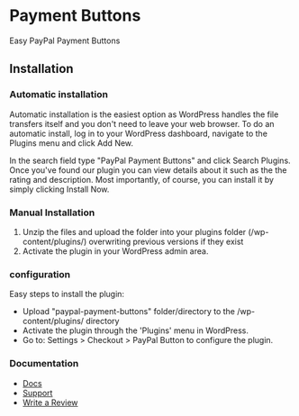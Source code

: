 # Payment Buttons #
Easy PayPal Payment Buttons

## Installation ##

### Automatic installation ###

Automatic installation is the easiest option as WordPress handles the file transfers itself and you don't need to leave your web browser. To do an automatic install, log in to your WordPress dashboard, navigate to the Plugins menu and click Add New.

In the search field type "PayPal Payment Buttons" and click Search Plugins. Once you've found our plugin you can view details about it such as the the rating and description. Most importantly, of course, you can install it by simply clicking Install Now.

### Manual Installation ###

1. Unzip the files and upload the folder into your plugins folder (/wp-content/plugins/) overwriting previous versions if they exist
2. Activate the plugin in your WordPress admin area.


### configuration ###

Easy steps to install the plugin:

*	Upload "paypal-payment-buttons" folder/directory to the /wp-content/plugins/ directory
*	Activate the plugin through the 'Plugins' menu in WordPress.
*   Go to: Settings > Checkout > PayPal Button  to configure the plugin.

### Documentation

*	<a href="https://www.premiumdev.com/product/payment-buttons/" target="_blank">Docs</a>
*	<a href="http://wordpress.org/support/plugin/payment-buttons" target="_blank">Support</a>
*	<a href="http://wordpress.org/support/view/plugin-reviews/payment-buttons" target="_blank">Write a Review</a>